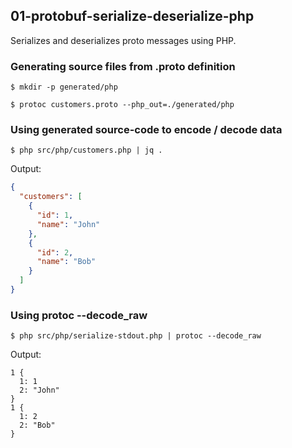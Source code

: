 ## 01-protobuf-serialize-deserialize-php

Serializes and deserializes proto messages using PHP.

### Generating source files from .proto definition

`$ mkdir -p generated/php`

`$ protoc customers.proto --php_out=./generated/php`

### Using generated source-code to encode / decode data

`$ php src/php/customers.php | jq .`

Output:

```json
{
  "customers": [
    {
      "id": 1,
      "name": "John"
    },
    {
      "id": 2,
      "name": "Bob"
    }
  ]
}
```

### Using protoc --decode_raw

`$ php src/php/serialize-stdout.php | protoc --decode_raw`

Output:

```
1 {
  1: 1
  2: "John"
}
1 {
  1: 2
  2: "Bob"
}
```
